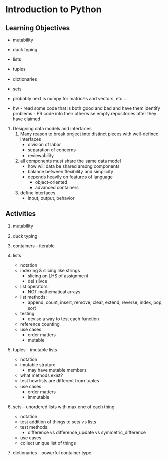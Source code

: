 # Introduction to Python

## Learning Objectives


* mutability
* duck typing
* lists
* tuples
* dictionaries
* sets
* probably next is numpy for matrices and vectors, etc...

* hw - read some code that is both good and bad and have them identify problems - PR code into their otherwise empty repositories after they have claimed


1. Designing data models and interfaces
   1. Many reason to break project into distinct pieces with well-defined
      interfaces
      * division of labor
      * separation of concerns
      * reviewability
   1. all components must share the same data model
      * how will data be shared among components
      * balance between flexibility and simplicity
      * depends heavily on features of language
        * object-oriented
        * advanced containers
   1. define interfaces
      * input, output, behavior


## Activities

1. mutability

1. duck typing

1. containers - iterable

1. lists
   * notation
   * indexing & slicing like strings
     * slicing on LHS of assignment
     * del slivce
   * list operators:
     * NOT mathematical arrays
   * list methods:
     * append, count, insert, remove, clear,
       extend, reverse, index, pop, sort
   * testing
     * devise a way to test each function
   * reference counting
   * use cases
     * order matters
     * mutable
 
1. tuples - imutable lists
   * notation
   * imutable struture
     * may have mutable members
   * what methods exist?
   * test how lists are different from tuples
   * use cases
     * order matters
     * immutable

1. sets - unordered lists with max one of each thing
   * notation
   * test addition of things to sets vs lists
   * test methods:
     * difference vs difference_update vs symmetric_difference
   * use cases
   * collect unique list of things

1. dictionaries - powerful container type
